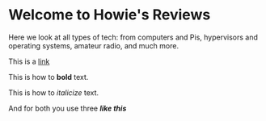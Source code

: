 # Welcome to Howie's Reviews

Here we look at all types of tech: from computers and Pis, hypervisors and operating systems, amateur radio, and much more.

This is a [link](http://google.com)

This is how to **bold** text.

This is how to *italicize* text.

And for both you use three ***like this***

